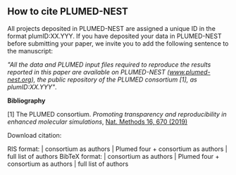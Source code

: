 How to cite PLUMED-NEST
-----------------------------
All projects deposited in PLUMED-NEST are assigned a unique ID in the format plumID:XX.YYY.
If you have deposited your data in PLUMED-NEST before submitting your paper, we invite you to add the following sentence to the manuscript:

*"All the data and PLUMED input files required to reproduce the results reported in this paper are available on PLUMED-NEST (www.plumed-nest.org), 
the public repository of the PLUMED consortium [1], as plumID:XX.YYY"*.

**Bibliography**

[1] The PLUMED consortium.
_Promoting transparency and reproducibility in enhanced molecular simulations_,
[Nat. Methods 16, 670 (2019)](https://doi.org/10.1038/s41592-019-0506-8)

Download citation:

RIS format: | <a id="risc">consortium as authors</a> | <a id="ris4">Plumed four + consortium as authors</a> | <a id="risa">full list of authors</a>
BibTeX format: | <a id="bibc">consortium as authors</a> | <a id="bib4">Plumed four + consortium as authors</a> | <a id="biba">full list of authors</a>

<script>
const downloadToFile = (content, filename, contentType) => {
const a = document.createElement('a');
const file = new Blob([content], {type: contentType});
a.href= URL.createObjectURL(file);
a.download = filename;
a.click();
URL.revokeObjectURL(a.href);
};
document.querySelector('#risc').addEventListener('click', () => {
const text = "TY  - JOUR\nAU  - The PLUMED consortium,\nPY  - 2019\nDA  - 2019/08/01\nTI  - Promoting transparency and reproducibility in enhanced molecular simulations\nJO  - Nature Methods\nSP  - 670\nEP  - 673\nVL  - 16\nIS  - 8\nAB  - The PLUMED consortium unifies developers and contributors to PLUMED, an open-source library for enhanced-sampling, free-energy calculations and the analysis of molecular dynamics simulations. Here, we outline our efforts to promote transparency and reproducibility by disseminating protocols for enhanced-sampling molecular simulations.\nSN  - 1548-7105\nUR  - https://doi.org/10.1038/s41592-019-0506-8\nDO  - 10.1038/s41592-019-0506-8\nID  - Bonomi2019\nER  -\n";
downloadToFile(text, 'plumed.ris', 'text/plain');
});
document.querySelector('#ris4').addEventListener('click', () => {
const text = "TY  - JOUR\nAU  - Bonomi, Massimiliano\nAU  - Bussi, Giovanni\nAU  - Camilloni, Carlo\nAU  - Tribello, Gareth A.\nAU  - The PLUMED consortium,\nPY  - 2019\nDA  - 2019/08/01\nTI  - Promoting transparency and reproducibility in enhanced molecular simulations\nJO  - Nature Methods\nSP  - 670\nEP  - 673\nVL  - 16\nIS  - 8\nAB  - The PLUMED consortium unifies developers and contributors to PLUMED, an open-source library for enhanced-sampling, free-energy calculations and the analysis of molecular dynamics simulations. Here, we outline our efforts to promote transparency and reproducibility by disseminating protocols for enhanced-sampling molecular simulations.\nSN  - 1548-7105\nUR  - https://doi.org/10.1038/s41592-019-0506-8\nDO  - 10.1038/s41592-019-0506-8\nID  - Bonomi2019\nER  - \n";
downloadToFile(text, 'plumed.ris', 'text/plain');
});
document.querySelector('#risa').addEventListener('click', () => {
const text = "TY  - JOUR\nAU  - Bonomi, Massimiliano\nAU  - Bussi, Giovanni\nAU  - Camilloni, Carlo\nAU  - Tribello, Gareth A.\nAU  - Banáš, Pavel\nAU  - Barducci, Alessandro\nAU  - Bernetti, Mattia\nAU  - Bolhuis, Peter G.\nAU  - Bottaro, Sandro\nAU  - Branduardi, Davide\nAU  - Capelli, Riccardo\nAU  - Carloni, Paolo\nAU  - Ceriotti, Michele\nAU  - Cesari, Andrea\nAU  - Chen, Haochuan\nAU  - Chen, Wei\nAU  - Colizzi, Francesco\nAU  - De, Sandip\nAU  - De La Pierre, Marco\nAU  - Donadio, Davide\nAU  - Drobot, Viktor\nAU  - Ensing, Bernd\nAU  - Ferguson, Andrew L.\nAU  - Filizola, Marta\nAU  - Fraser, James S.\nAU  - Fu, Haohao\nAU  - Gasparotto, Piero\nAU  - Gervasio, Francesco Luigi\nAU  - Giberti, Federico\nAU  - Gil-Ley, Alejandro\nAU  - Giorgino, Toni\nAU  - Heller, Gabriella T.\nAU  - Hocky, Glen M.\nAU  - Iannuzzi, Marcella\nAU  - Invernizzi, Michele\nAU  - Jelfs, Kim E.\nAU  - Jussupow, Alexander\nAU  - Kirilin, Evgeny\nAU  - Laio, Alessandro\nAU  - Limongelli, Vittorio\nAU  - Lindorff-Larsen, Kresten\nAU  - Löhr, Thomas\nAU  - Marinelli, Fabrizio\nAU  - Martin-Samos, Layla\nAU  - Masetti, Matteo\nAU  - Meyer, Ralf\nAU  - Michaelides, Angelos\nAU  - Molteni, Carla\nAU  - Morishita, Tetsuya\nAU  - Nava, Marco\nAU  - Paissoni, Cristina\nAU  - Papaleo, Elena\nAU  - Parrinello, Michele\nAU  - Pfaendtner, Jim\nAU  - Piaggi, Pablo\nAU  - Piccini, GiovanniMaria\nAU  - Pietropaolo, Adriana\nAU  - Pietrucci, Fabio\nAU  - Pipolo, Silvio\nAU  - Provasi, Davide\nAU  - Quigley, David\nAU  - Raiteri, Paolo\nAU  - Raniolo, Stefano\nAU  - Rydzewski, Jakub\nAU  - Salvalaglio, Matteo\nAU  - Sosso, Gabriele Cesare\nAU  - Spiwok, Vojtěch\nAU  - Šponer, Jiří\nAU  - Swenson, David W. H.\nAU  - Tiwary, Pratyush\nAU  - Valsson, Omar\nAU  - Vendruscolo, Michele\nAU  - Voth, Gregory A.\nAU  - White, Andrew\nPY  - 2019\nDA  - 2019/08/01\nTI  - Promoting transparency and reproducibility in enhanced molecular simulations\nJO  - Nature Methods\nSP  - 670\nEP  - 673\nVL  - 16\nIS  - 8\nAB  - The PLUMED consortium unifies developers and contributors to PLUMED, an open-source library for enhanced-sampling, free-energy calculations and the analysis of molecular dynamics simulations. Here, we outline our efforts to promote transparency and reproducibility by disseminating protocols for enhanced-sampling molecular simulations.\nSN  - 1548-7105\nUR  - https://doi.org/10.1038/s41592-019-0506-8\nDO  - 10.1038/s41592-019-0506-8\nID  - Bonomi2019\nER  - \n";
downloadToFile(text, 'plumed.ris', 'text/plain');
});
document.querySelector('#bibc').addEventListener('click', () => {
const text = "@Article{Bonomi2019,\nauthor={\{The PLUMED consortium\}},\ntitle={Promoting transparency and reproducibility in enhanced molecular simulations},\njournal={Nature Methods},\nyear={2019},\nmonth={Aug},\nday={01},\nvolume={16},\nnumber={8},\npages={670-673},\nabstract={The PLUMED consortium unifies developers and contributors to PLUMED, an open-source library for enhanced-sampling, free-energy calculations and the analysis of molecular dynamics simulations. Here, we outline our efforts to promote transparency and reproducibility by disseminating protocols for enhanced-sampling molecular simulations.},\nissn={1548-7105},\ndoi={10.1038/s41592-019-0506-8},\nurl={https://doi.org/10.1038/s41592-019-0506-8}\n}\n";
downloadToFile(text, 'plumed.bib', 'text/plain');
});
document.querySelector('#bib4').addEventListener('click', () => {
const text = "@Article{Bonomi2019,\nauthor={Bonomi, Massimiliano\nand Bussi, Giovanni\nand Camilloni, Carlo\nand Tribello, Gareth A.\nand {The PLUMED consortium}},\ntitle={Promoting transparency and reproducibility in enhanced molecular simulations},\njournal={Nature Methods},\nyear={2019},\nmonth={Aug},\nday={01},\nvolume={16},\nnumber={8},\npages={670-673},\nabstract={The PLUMED consortium unifies developers and contributors to PLUMED, an open-source library for enhanced-sampling, free-energy calculations and the analysis of molecular dynamics simulations. Here, we outline our efforts to promote transparency and reproducibility by disseminating protocols for enhanced-sampling molecular simulations.},\nissn={1548-7105},\ndoi={10.1038/s41592-019-0506-8},\nurl={https://doi.org/10.1038/s41592-019-0506-8}\n}\n";
downloadToFile(text, 'plumed.bib', 'text/plain');
});
document.querySelector('#biba').addEventListener('click', () => {
const text = "@Article{Bonomi2019,\nauthor={Bonomi, Massimiliano\nand Bussi, Giovanni\nand Camilloni, Carlo\nand Tribello, Gareth A.\nand Ban{\\'a}{\\v{s}}, Pavel\nand Barducci, Alessandro\nand Bernetti, Mattia\nand Bolhuis, Peter G.\nand Bottaro, Sandro\nand Branduardi, Davide\nand Capelli, Riccardo\nand Carloni, Paolo\nand Ceriotti, Michele\nand Cesari, Andrea\nand Chen, Haochuan\nand Chen, Wei\nand Colizzi, Francesco\nand De, Sandip\nand De La Pierre, Marco\nand Donadio, Davide\nand Drobot, Viktor\nand Ensing, Bernd\nand Ferguson, Andrew L.\nand Filizola, Marta\nand Fraser, James S.\nand Fu, Haohao\nand Gasparotto, Piero\nand Gervasio, Francesco Luigi\nand Giberti, Federico\nand Gil-Ley, Alejandro\nand Giorgino, Toni\nand Heller, Gabriella T.\nand Hocky, Glen M.\nand Iannuzzi, Marcella\nand Invernizzi, Michele\nand Jelfs, Kim E.\nand Jussupow, Alexander\nand Kirilin, Evgeny\nand Laio, Alessandro\nand Limongelli, Vittorio\nand Lindorff-Larsen, Kresten\nand L{\\\"o}hr, Thomas\nand Marinelli, Fabrizio\nand Martin-Samos, Layla\nand Masetti, Matteo\nand Meyer, Ralf\nand Michaelides, Angelos\nand Molteni, Carla\nand Morishita, Tetsuya\nand Nava, Marco\nand Paissoni, Cristina\nand Papaleo, Elena\nand Parrinello, Michele\nand Pfaendtner, Jim\nand Piaggi, Pablo\nand Piccini, GiovanniMaria\nand Pietropaolo, Adriana\nand Pietrucci, Fabio\nand Pipolo, Silvio\nand Provasi, Davide\nand Quigley, David\nand Raiteri, Paolo\nand Raniolo, Stefano\nand Rydzewski, Jakub\nand Salvalaglio, Matteo\nand Sosso, Gabriele Cesare\nand Spiwok, Vojt{\\v{e}}ch\nand {\\v{S}}poner, Ji{\\v{r}}{\\'i}\nand Swenson, David W. H.\nand Tiwary, Pratyush\nand Valsson, Omar\nand Vendruscolo, Michele\nand Voth, Gregory A.\nand White, Andrew},\ntitle={Promoting transparency and reproducibility in enhanced molecular simulations},\njournal={Nature Methods},\nyear={2019},\nmonth={Aug},\nday={01},\nvolume={16},\nnumber={8},\npages={670-673},\nabstract={The PLUMED consortium unifies developers and contributors to PLUMED, an open-source library for enhanced-sampling, free-energy calculations and the analysis of molecular dynamics simulations. Here, we outline our efforts to promote transparency and reproducibility by disseminating protocols for enhanced-sampling molecular simulations.},\nissn={1548-7105},\ndoi={10.1038/s41592-019-0506-8},\nurl={https://doi.org/10.1038/s41592-019-0506-8}\n}\n";
downloadToFile(text, 'plumed.bib', 'text/plain');
});
</script>
